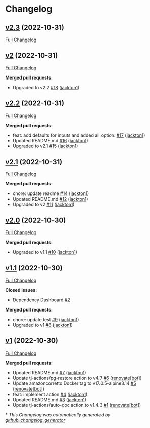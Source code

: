 # Changelog

## [v2.3](https://github.com/tj-actions/schemaspy/tree/v2.3) (2022-10-31)

[Full Changelog](https://github.com/tj-actions/schemaspy/compare/v2...v2.3)

## [v2](https://github.com/tj-actions/schemaspy/tree/v2) (2022-10-31)

[Full Changelog](https://github.com/tj-actions/schemaspy/compare/v2.2...v2)

**Merged pull requests:**

- Upgraded to v2.2 [\#18](https://github.com/tj-actions/schemaspy/pull/18) ([jackton1](https://github.com/jackton1))

## [v2.2](https://github.com/tj-actions/schemaspy/tree/v2.2) (2022-10-31)

[Full Changelog](https://github.com/tj-actions/schemaspy/compare/v2.1...v2.2)

**Merged pull requests:**

- feat: add defaults for inputs and added all option. [\#17](https://github.com/tj-actions/schemaspy/pull/17) ([jackton1](https://github.com/jackton1))
- Updated README.md [\#16](https://github.com/tj-actions/schemaspy/pull/16) ([jackton1](https://github.com/jackton1))
- Upgraded to v2.1 [\#15](https://github.com/tj-actions/schemaspy/pull/15) ([jackton1](https://github.com/jackton1))

## [v2.1](https://github.com/tj-actions/schemaspy/tree/v2.1) (2022-10-31)

[Full Changelog](https://github.com/tj-actions/schemaspy/compare/v2.0...v2.1)

**Merged pull requests:**

- chore: update readme [\#14](https://github.com/tj-actions/schemaspy/pull/14) ([jackton1](https://github.com/jackton1))
- Updated README.md [\#12](https://github.com/tj-actions/schemaspy/pull/12) ([jackton1](https://github.com/jackton1))
- Upgraded to v2 [\#11](https://github.com/tj-actions/schemaspy/pull/11) ([jackton1](https://github.com/jackton1))

## [v2.0](https://github.com/tj-actions/schemaspy/tree/v2.0) (2022-10-30)

[Full Changelog](https://github.com/tj-actions/schemaspy/compare/v1.1...v2.0)

**Merged pull requests:**

- Upgraded to v1.1 [\#10](https://github.com/tj-actions/schemaspy/pull/10) ([jackton1](https://github.com/jackton1))

## [v1.1](https://github.com/tj-actions/schemaspy/tree/v1.1) (2022-10-30)

[Full Changelog](https://github.com/tj-actions/schemaspy/compare/v1...v1.1)

**Closed issues:**

- Dependency Dashboard [\#2](https://github.com/tj-actions/schemaspy/issues/2)

**Merged pull requests:**

- chore: update test [\#9](https://github.com/tj-actions/schemaspy/pull/9) ([jackton1](https://github.com/jackton1))
- Upgraded to v1 [\#8](https://github.com/tj-actions/schemaspy/pull/8) ([jackton1](https://github.com/jackton1))

## [v1](https://github.com/tj-actions/schemaspy/tree/v1) (2022-10-30)

[Full Changelog](https://github.com/tj-actions/schemaspy/compare/831eafbaf510a685805917bf3deadd18600df7ad...v1)

**Merged pull requests:**

- Updated README.md [\#7](https://github.com/tj-actions/schemaspy/pull/7) ([jackton1](https://github.com/jackton1))
- Update tj-actions/pg-restore action to v4.7 [\#6](https://github.com/tj-actions/schemaspy/pull/6) ([renovate[bot]](https://github.com/apps/renovate))
- Update amazoncorretto Docker tag to v17.0.5-alpine3.14 [\#5](https://github.com/tj-actions/schemaspy/pull/5) ([renovate[bot]](https://github.com/apps/renovate))
- feat: implement action [\#4](https://github.com/tj-actions/schemaspy/pull/4) ([jackton1](https://github.com/jackton1))
- Updated README.md [\#3](https://github.com/tj-actions/schemaspy/pull/3) ([jackton1](https://github.com/jackton1))
- Update tj-actions/auto-doc action to v1.4.3 [\#1](https://github.com/tj-actions/schemaspy/pull/1) ([renovate[bot]](https://github.com/apps/renovate))



\* *This Changelog was automatically generated by [github_changelog_generator](https://github.com/github-changelog-generator/github-changelog-generator)*
